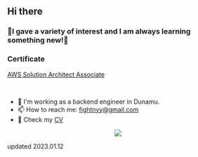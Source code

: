 ## Hi there



### 🤗I gave a variety of interest and I am always learning something new!🤗

 
### Certificate
[AWS Solution Architect Associate](https://www.credly.com/badges/e2c672a1-6c97-4648-b32e-fd2bf94e995e)

<br/>

- 🔭 I'm working as a backend engineer in Dunamu.
- 📫 How to reach me: <email>fightnyy@gmail.com</email>
- 📎 Check my [CV](https://roan-manx-38f.notion.site/Felix-Resume-f052bc0847b54df6a0388ac8bfbb3704)
<div align=center>
  <a href="https://hits.seeyoufarm.com"><img src="https://hits.seeyoufarm.com/api/count/incr/badge.svg?url=https%3A%2F%2Fgithub.com%2Fujusy&count_bg=%2379C83D&title_bg=%23555555&icon=&icon_color=%23E7E7E7&title=hits&edge_flat=false"/></a>
</div>



updated 2023.01.12

